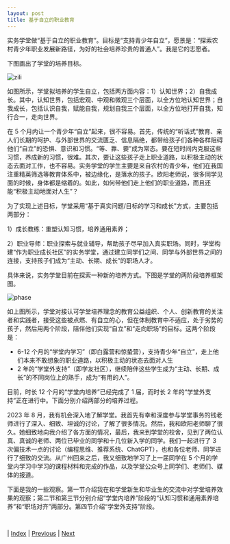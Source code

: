 ```yaml
---
layout: post
title: 基于自立的职业教育
---
```


实务学堂做“基于自立的职业教育”。目标是“支持青少年自立”，愿景是：“探索农村青少年职业发展新路径，为好的社会培养珍贵的普通人”。我是它的志愿者。

下图画出了学堂的培养目标。

![zili](zili.png)

如图所示，学堂拟培养的学生自立，包括两方面内容：1）认知世界；2）自我成长。其中，认知世界，包括宏观、中观和微观三个层面，以全方位地认知世界；自我成长，包括认识自我，赋能自我，规划自我三个层面，以全方位地打开自我，知行合一，走向世界。

在 5 个月内让一个青少年“自立”起来，很不容易。首先，传统的“听话式”教育、亲人们长期的呵护、与外部世界的交流匮乏、信息隔绝，都带给孩子们各种各样阻碍他们“自立”的恐惧、意识和习惯。“等、靠、要”成为常态。要在短时间内克服这些习惯，养成新的习惯，很难。其次，要让这些孩子走上职业道路，以积极主动的状态去面对工作，也不容易。实务学堂的学生主要是来自农村的青少年，他们在我国注重精英筛选等教育体系中，被边缘化，是落水的孩子。欧阳老师说，很多同学见面的时候，身体都是缩着的。如此，如何带他们走上他们的职业道路，而且还能“积极主动地面对人生”？

为了实现上述目标，学堂采用“基于真实问题/目标的学习和成长”方式，主要包括两部分：

1）成长教练：重塑认知习惯，培养通用素养；

2）职业导师：职业探索与就业辅导，帮助孩子尽早加入真实职场。同时，学堂构建“作为职业成长社区”的实务学堂，通过建立同学们之间、同学与外部世界之间的连接，支持孩子们成为“主动、长期、成长”的职场人才。

具体来说，实务学堂目前在探索一种新的培养方式。下图是学堂的两阶段培养框架图。

![phase](phase.png)

如上图所示，学堂对接认可学堂培养理念的教育公益组织、个人、创新教育的关注者和实践者，接受这些被点燃、有自立的心，但在体制教育中不适应，处于劣势的孩子，然后用两个阶段，陪伴他们实现“自立”和“走向职场”的目标。这两个阶段是：
- 6-12 个月的“学堂内学习”（即白露营和惊蛰营），支持青少年“自立”，走上他们本来不敢想象的职业道路，以积极主动的状态去面对人生
- 2 年的“学堂外支持”（即学友社区），继续陪伴这些学生成为“主动、长期、成长”的不同岗位上的熟手，成为“有用的人”。

目前，时长 12 个月的“学堂内培养”已经完成了 1 届，而时长 2 年的“学堂外支持”正在进行中。下面分别介绍两部分的培养过程。

2023 年 8 月，我有机会深入地了解学堂。我首先有幸和深度参与学堂事务的钱老师进行了深入、细致、坦诚的讨论，了解了很多情况。然后，我和欧阳老师聊了很久。她细致地向我介绍了各方面的情况，最后，我来到学堂的校舍，见到了两位认真、真诚的老师、两位已毕业的同学和十几位新入学的同学。我们一起进行了 3 次偏技术一点的讨论（编程思维、推荐系统、ChatGPT），也和各位老师、同学进行了细致的交流。从广州回来之后，我又细致地学习了上一届同学在 5 个月的学堂内学习中学习的课程材料和完成的作品，以及学堂公众号上同学们、老师们、媒体的报道。

下面是我的一些观察。第一节介绍我在和学堂新生和毕业生的交流中对学堂培养效果的观察；第二节和第三节分别介绍“学堂内培养”阶段的“认知习惯和通用素养培养”和“职场对齐”两部分。第四节介绍“学堂外支持”阶段。

<br/>

| [Index](./) | [Previous](5-11-ethic) | [Next](6-1-result)

